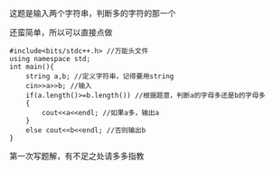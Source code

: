 这题是输入两个字符串，判断多的字符的那一个

还蛮简单，所以可以直接点做

```
#include<bits/stdc++.h> //万能头文件
using namespace std;
int main(){
    string a,b; //定义字符串，记得要用string
    cin>>a>>b; //输入
    if(a.length()>=b.length()) //根据题意，判断a的字母多还是b的字母多
    {
        cout<<a<<endl; //如果a多，输出a
    }
    else cout<<b<<endl; //否则输出b
}
```
第一次写题解，有不足之处请多多指教